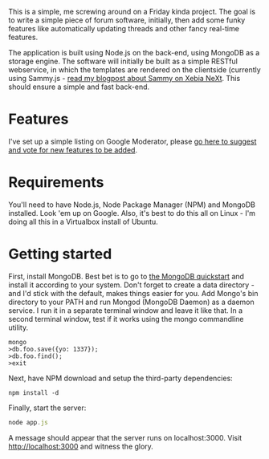 This is a simple, me screwing around on a Friday kinda project. The goal is to write a simple piece of forum software, initially, then add some funky features like automatically updating threads and other fancy real-time features.

The application is built using Node.js on the back-end, using MongoDB as a storage engine. The software will initially be built as a simple RESTful webservice, in which the templates are rendered on the clientside (currently using Sammy.js - [read my blogpost about Sammy on Xebia NeXt](http://next.xebia.com/57008972). This should ensure a simple and fast back-end.

Features
========

I've set up a simple listing on Google Moderator, please [go here to suggest and vote for new features to be added](http://www.google.com/moderator/#15/e=92af0&t=92af0.40).

Requirements
============

You'll need to have Node.js, Node Package Manager (NPM) and MongoDB installed. Look 'em up on Google. Also, it's best to do this all on Linux - I'm doing all this in a Virtualbox install of Ubuntu.

Getting started
==============

First, install MongoDB. Best bet is to go to [the MongoDB quickstart](http://www.mongodb.org/display/DOCS/Quickstart+Unix) and install it according to your system. Don't forget to create a data directory - and I'd stick with the default, makes things easier for you. Add Mongo's bin directory to your PATH and run Mongod (MongoDB Daemon) as a daemon service. I run it in a separate terminal window and leave it like that. In a second terminal window, test if it works using the mongo commandline utility.

```
mongo
>db.foo.save({yo: 1337});
>db.foo.find();
>exit
```

Next, have NPM download and setup the third-party dependencies:

```
npm install -d
```

Finally, start the server:

```javascript
node app.js
```
A message should appear that the server runs on localhost:3000. Visit [http://localhost:3000](http://localhost:3000) and witness the glory.
